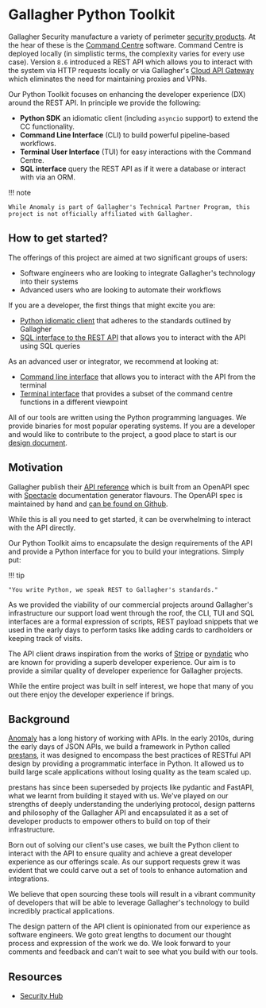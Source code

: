 # Gallagher Python Toolkit

Gallagher Security manufacture a variety of perimeter [security products](https://security.gallagher.com). At the hear of these is the [Command Centre](https://products.security.gallagher.com/security/au/en_AU/products/software/command-centre/p/C201311) software. Command Centre is deployed locally (in simplistic terms, the complexity varies for every use case). Version `8.6` introduced a REST API which allows you to interact with the system via HTTP requests locally or via Gallagher's [Cloud API Gateway](https://gallaghersecurity.github.io/docs/Command%20Centre%20Cloud%20Api%20Gateway%20TIP.pdf) which eliminates the need for maintaining proxies and VPNs.

Our Python Toolkit focuses on enhancing the developer experience (DX) around the REST API. In principle we provide the following:

- **Python SDK** an idiomatic client (including `asyncio` support) to extend the CC functionality.
- **Command Line Interface** (CLI) to build powerful pipeline-based workflows.
- **Terminal User Interface** (TUI) for easy interactions with the Command Centre.
- **SQL interface** query the REST API as if it were a database or interact with via an ORM.

!!! note

    While Anomaly is part of Gallagher's Technical Partner Program, this project is not officially affiliated with Gallagher.

## How to get started?

The offerings of this project are aimed at two significant groups of users:

- Software engineers who are looking to integrate Gallagher's technology into their systems
- Advanced users who are looking to automate their workflows

If you are a developer, the first things that might excite you are:

- [Python idiomatic client](./python-sdk.md) that adheres to the standards outlined by Gallagher
- [SQL interface to the REST API](./sql.md) that allows you to interact with the API using SQL queries

As an advanced user or integrator, we recommend at looking at:

- [Command line interface](./cli.md) that allows you to interact with the API from the terminal
- [Terminal interface](./tui.md) that provides a subset of the command centre functions in a different viewpoint

All of our tools are written using the Python programming languages. We provide binaries for most popular operating systems. If you are a developer and would like to contribute to the project, a good place to start is our [design document](./design.md).

## Motivation

Gallagher publish their [API reference](https://gallaghersecurity.github.io/cc-rest-docs/ref/index.html) which is built from an OpenAPI spec with [Spectacle](https://github.com/sourcey/spectacle) documentation generator flavours. The OpenAPI spec is maintained by hand and [can be found on Github](https://github.com/GallagherSecurity/cc-rest-docs/tree/master/swagger).

While this is all you need to get started, it can be overwhelming to interact with the API directly.

Our Python Toolkit aims to encapsulate the design requirements of the API and provide a Python interface for you to build your integrations. Simply put:

!!! tip

    "You write Python, we speak REST to Gallagher's standards."

As we provided the viability of our commercial projects around Gallagher's infrastructure our support load went through the roof, the CLI, TUI and SQL interfaces are a formal expression of scripts, REST payload snippets that we used in the early days to perform tasks like adding cards to cardholders or keeping track of visits.

The API client draws inspiration from the works of [Stripe](https://stripe.com) or [pyndatic](https://pydantic.dev) who are known for providing a superb developer experience. Our aim is to provide a similar quality of developer experience for Gallagher projects.

While the entire project was built in self interest, we hope that many of you out there enjoy the developer experience if brings.

## Background

[Anomaly](https://www.anomaly.ltd) has a long history of working with APIs. In the early 2010s, during the early days of JSON APIs, we build a framework in Python called [prestans](https://github.com/anomaly/prestans/), it was designed to encompass the best practices of RESTful API design by providing a programmatic interface in Python. It allowed us to build large scale applications without losing quality as the team scaled up.

prestans has since been superseded by projects like pydantic and FastAPI, what we learnt from building it stayed with us. We've played on our strengths of deeply understanding the underlying protocol, design patterns and philosophy of the Gallagher API and encapsulated it as a set of developer products to empower others to build on top of their infrastructure.

Born out of solving our client's use cases, we built the Python client to interact with the API to ensure quality and achieve a great developer experience as our offerings scale. As our support requests grew it was evident that we could carve out a set of tools to enhance automation and integrations.

We believe that open sourcing these tools will result in a vibrant community of developers that will be able to leverage Gallagher's technology to build incredibly practical applications.

The design pattern of the API client is opinionated from our experience as software engineers. We goto great lengths to document our thought process and expression of the work we do. We look forward to your comments and feedback and can't wait to see what you build with our tools.

## Resources

- [Security Hub](https://resources.security.gallagher.com/)
